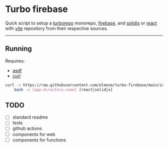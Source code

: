 # Turbo firebase

Quick script to setup a [turborepo](https://turborepo.org/) monorepo, [firebase](https://firebase.com), and [solidjs](https://www.solidjs.com) or [react](https://reactjs.org/) with [vite](https://vitejs.dev/) repository from their respective sources.

---

## Running

Requires:

- [asdf](https://asdf-vm.com)
- [curl](https://curl.se/)

```bash
curl -s https://raw.githubusercontent.com/olmesm/turbo-firebase/main/initial-setup.sh | \
    bash -s [app-directory-name] [react|solidjs]
```

## TODO

- [ ] standard readme
- [ ] tests
- [ ] github actions
- [ ] components for web
- [ ] components for functions
